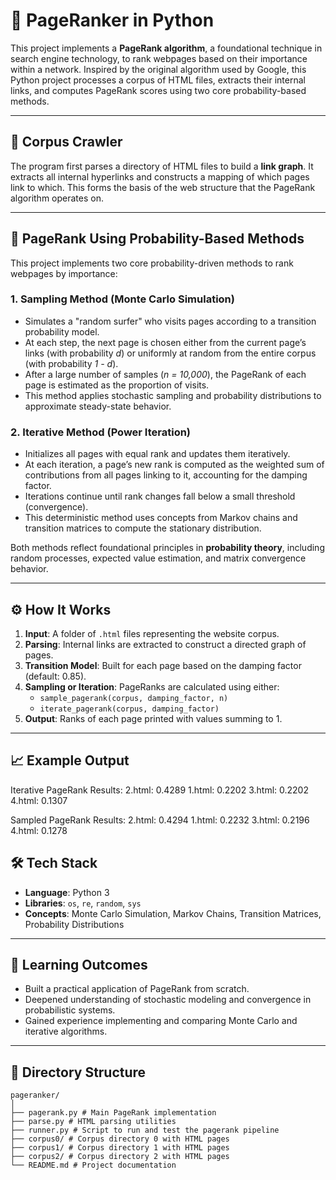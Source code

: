 # 📄 PageRanker in Python

This project implements a **PageRank algorithm**, a foundational technique in search engine technology, to rank webpages based on their importance within a network. Inspired by the original algorithm used by Google, this Python project processes a corpus of HTML files, extracts their internal links, and computes PageRank scores using two core probability-based methods.

---

## 📂 Corpus Crawler

The program first parses a directory of HTML files to build a **link graph**. It extracts all internal hyperlinks and constructs a mapping of which pages link to which. This forms the basis of the web structure that the PageRank algorithm operates on.

---

## 🧠 PageRank Using Probability-Based Methods

This project implements two core probability-driven methods to rank webpages by importance:

### 1. Sampling Method (Monte Carlo Simulation)

- Simulates a "random surfer" who visits pages according to a transition probability model.
- At each step, the next page is chosen either from the current page’s links (with probability *d*) or uniformly at random from the entire corpus (with probability *1 - d*).
- After a large number of samples (*n = 10,000*), the PageRank of each page is estimated as the proportion of visits.
- This method applies stochastic sampling and probability distributions to approximate steady-state behavior.

### 2. Iterative Method (Power Iteration)

- Initializes all pages with equal rank and updates them iteratively.
- At each iteration, a page’s new rank is computed as the weighted sum of contributions from all pages linking to it, accounting for the damping factor.
- Iterations continue until rank changes fall below a small threshold (convergence).
- This deterministic method uses concepts from Markov chains and transition matrices to compute the stationary distribution.

Both methods reflect foundational principles in **probability theory**, including random processes, expected value estimation, and matrix convergence behavior.

---

## ⚙️ How It Works

1. **Input**: A folder of `.html` files representing the website corpus.
2. **Parsing**: Internal links are extracted to construct a directed graph of pages.
3. **Transition Model**: Built for each page based on the damping factor (default: 0.85).
4. **Sampling or Iteration**: PageRanks are calculated using either:
   - `sample_pagerank(corpus, damping_factor, n)`
   - `iterate_pagerank(corpus, damping_factor)`
5. **Output**: Ranks of each page printed with values summing to 1.

---

## 📈 Example Output
Iterative PageRank Results:
2.html: 0.4289
1.html: 0.2202
3.html: 0.2202
4.html: 0.1307

Sampled PageRank Results:
2.html: 0.4294
1.html: 0.2232
3.html: 0.2196
4.html: 0.1278

## 🛠️ Tech Stack

- **Language**: Python 3
- **Libraries**: `os`, `re`, `random`, `sys`
- **Concepts**: Monte Carlo Simulation, Markov Chains, Transition Matrices, Probability Distributions

---

## 🚀 Learning Outcomes

- Built a practical application of PageRank from scratch.
- Deepened understanding of stochastic modeling and convergence in probabilistic systems.
- Gained experience implementing and comparing Monte Carlo and iterative algorithms.

---

## 📁 Directory Structure
```
pageranker/
│
├── pagerank.py # Main PageRank implementation
├── parse.py # HTML parsing utilities
├── runner.py # Script to run and test the pagerank pipeline
├── corpus0/ # Corpus directory 0 with HTML pages
├── corpus1/ # Corpus directory 1 with HTML pages
├── corpus2/ # Corpus directory 2 with HTML pages
└── README.md # Project documentation
```
